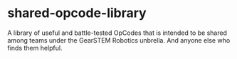 # shared-opcode-library
A library of useful and battle-tested OpCodes that is intended to be shared among teams under the GearSTEM Robotics unbrella. And anyone else who finds them helpful.
